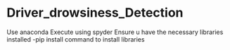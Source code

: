 # Driver_drowsiness_Detection
Use anaconda 
Execute using spyder
Ensure u have the necessary libraries installed
-pip install command to install libraries
